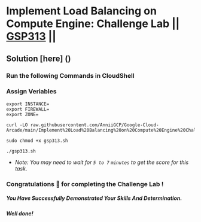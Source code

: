 # Implement Load Balancing on Compute Engine: Challenge Lab || [GSP313](https://www.cloudskillsboost.google/focuses/10258?parent=catalog) ||

## Solution [here] ()

### Run the following Commands in CloudShell

### Assign Veriables
```
export INSTANCE=
export FIREWALL=
export ZONE=
```
```
curl -LO raw.githubusercontent.com/AnniiGCP/Google-Cloud-Arcade/main/Implement%20Load%20Balancing%20on%20Compute%20Engine%20Challenge%20Lab/gsp313.sh

sudo chmod +x gsp313.sh

./gsp313.sh
```
* *Note: You may need to wait for `5 to 7` `minutes` to get the score for this task.*

### Congratulations 🎉 for completing the Challenge Lab !

##### *You Have Successfully Demonstrated Your Skills And Determination.*

#### *Well done!*

 

 
